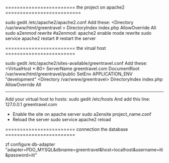 ======================== the project on apache2 ==========================

sudo gedit /etc/apache2/apache2.conf
Add these:
<Directory /var/www/html/greentravel >
DirectoryIndex index.php
AllowOverride All
</Directory>
sudo a2enmod rewrite #a2enmod: apache2 enable mode rewrite
sudo service apache2 restart # restart the server


======================== the virual host  ======================== 

sudo gedit /etc/apache2/sites-available/greentravel.conf
Add these:
<VirtualHost *:80>
ServerName greentravel.com
DocumentRoot /var/www/html/greentravel/public
SetEnv APPLICATION_ENV "development"
<Directory /var/www/greentravel>
DirectoryIndex index.php
AllowOverride All
</Directory>
</VirtualHost>




************************
Add your virtual host to hosts:
sudo gedit /etc/hosts
And add this line:
127.0.0.1     greentravel.com

- Enable the site on apache server
sudo a2ensite project_name.conf
- Reload the server
sudo service apache2 reload


======================== connection the database ========================

zf configure db-adapter "adapter=PDO_MYSQL&dbname=greentravel&host=localhost&username=iti&password=iti" 
